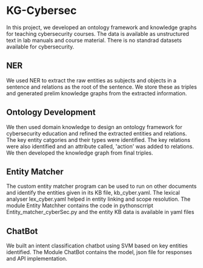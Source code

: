 # KG-Cybersec
In this project, we developed an ontology framework and knowledge graphs for teaching cybersecurity courses.
The data is available as unstructured text in lab manuals and course material. There is no standrad datasets available for cybersecurity.

## NER 
We used NER to extract the raw entities as subjects and objects in a sentence and relations as the root of the sentence. We store these as triples and generated prelim knowledge graphs from the extracted information. 

## Ontology Development
We then used domain knowledge to design an ontology framework for cybersecurity education and refined the extracted entities and relations. The key entity catgories and their types were identified. The key relations were also identified and an attribute called, 'action' was added to relations.
We then developed the knowledge graph from final triples.

## Entity Matcher
The custom entity matcher program can be used to run on other documents and identify the entities given in its KB file, kb_cyber.yaml. 
The lexical analyser lex_cyber.yaml helped in entity linking and scope resolution. The module Entity Matchher contains the code in pythonscrript Entity_matcher_cyberSec.py and the entity KB data is available in yaml files


## ChatBot
We built an intent classification chatbot using SVM based on key entities identified. The Module ChatBot contains the model, json file for responses and API implementation.
